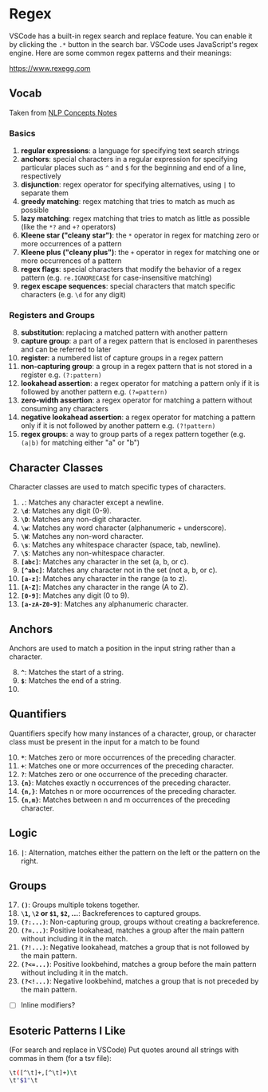 # Regex

VSCode has a built-in regex search and replace feature. You can enable it by clicking the `.*` button in the search bar. VSCode uses JavaScript's regex engine. Here are some common regex patterns and their meanings:

https://www.rexegg.com

## Vocab

Taken from [NLP Concepts Notes](NLP%20Concepts%20Notes.md)

### Basics

1. **regular expressions**: a language for specifying text search strings
2. **anchors**: special characters in a regular expression for specifying particular places such as `^` and `$` for the beginning and end of a line, respectively
3. **disjunction**: regex operator for specifying alternatives, using `|` to separate them
4. **greedy matching**: regex matching that tries to match as much as possible
5. **lazy matching**: regex matching that tries to match as little as possible (like the `*?` and `+?` operators)
6. **Kleene star ("cleany star")**: the `*` operator in regex for matching zero or more occurrences of a pattern
7. **Kleene plus ("cleany plus")**: the `+` operator in regex for matching one or more occurrences of a pattern
8. **regex flags**: special characters that modify the behavior of a regex pattern (e.g. `re.IGNORECASE` for case-insensitive matching)
9.  **regex escape sequences**: special characters that match specific characters (e.g. `\d` for any digit)

### Registers and Groups

8. **substitution**: replacing a matched pattern with another pattern
9.  **capture group**: a part of a regex pattern that is enclosed in parentheses and can be referred to later
10. **register**: a numbered list of capture groups in a regex pattern
11. **non-capturing group**: a group in a regex pattern that is not stored in a register e.g. `(?:pattern)`
12. **lookahead assertion**: a regex operator for matching a pattern only if it is followed by another pattern e.g. `(?=pattern)`
13. **zero-width assertion**: a regex operator for matching a pattern without consuming any characters
14. **negative lookahead assertion**: a regex operator for matching a pattern only if it is not followed by another pattern e.g. `(?!pattern)`
16. **regex groups**: a way to group parts of a regex pattern together (e.g. `(a|b)` for matching either "a" or "b")

## Character Classes

Character classes are used to match specific types of characters.

1. **`.`**: Matches any character except a newline.
2. **`\d`**: Matches any digit (0-9).
3. **`\D`**: Matches any non-digit character.
4. **`\w`**: Matches any word character (alphanumeric + underscore).
5. **`\W`**: Matches any non-word character.
6. **`\s`**: Matches any whitespace character (space, tab, newline).
7. **`\S`**: Matches any non-whitespace character.
8. **`[abc]`**: Matches any character in the set (a, b, or c).
9. **`[^abc]`**: Matches any character not in the set (not a, b, or c).
10. **`[a-z]`**: Matches any character in the range (a to z).
11. **`[A-Z]`**: Matches any character in the range (A to Z).
12. **`[0-9]`**: Matches any digit (0 to 9).
13. **`[a-zA-Z0-9]`**: Matches any alphanumeric character.

## Anchors

Anchors are used to match a position in the input string rather than a character.

8. **`^`**: Matches the start of a string.
9.  **`$`**: Matches the end of a string.
10. 

## Quantifiers

Quantifiers specify how many instances of a character, group, or character class must be present in the input for a match to be found

10. **`*`**: Matches zero or more occurrences of the preceding character.
11. **`+`**: Matches one or more occurrences of the preceding character.
12. **`?`**: Matches zero or one occurrence of the preceding character.
13. **`{n}`**: Matches exactly n occurrences of the preceding character.
14. **`{n,}`**: Matches n or more occurrences of the preceding character.
15. **`{n,m}`**: Matches between n and m occurrences of the preceding character.

## Logic

16. **`|`**: Alternation, matches either the pattern on the left or the pattern on the right.

## Groups

17. **`()`**: Groups multiple tokens together.
18. **`\1`, `\2` or `$1`, `$2`, ...**: Backreferences to captured groups.
19. **`(?:...)`**: Non-capturing group, groups without creating a backreference.
20. **`(?=...)`**: Positive lookahead, matches a group after the main pattern without including it in the match.
21. **`(?!...)`**: Negative lookahead, matches a group that is not followed by the main pattern.
22. **`(?<=...)`**: Positive lookbehind, matches a group before the main pattern without including it in the match.
23. **`(?<!...)`**: Negative lookbehind, matches a group that is not preceded by the main pattern.

- [ ] Inline modifiers?

## Esoteric Patterns I Like

(For search and replace in VSCode) Put quotes around all strings with commas in them (for a tsv file):
```sh
\t([^\t]+,[^\t]+)\t
\t"$1"\t
```